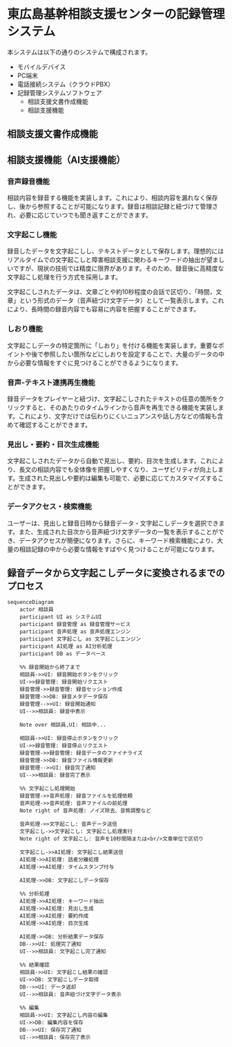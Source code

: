 # 東広島基幹相談支援センターの記録管理システム

本システムは以下の通りのシステムで構成されます。

- モバイルデバイス
- PC端末
- 電話接続システム（クラウドPBX）
- 記録管理システムソフトウェア
  - 相談支援文書作成機能
  - 相談支援機能

## 相談支援文書作成機能


## 相談支援機能（AI支援機能）

### 音声録音機能

相談内容を録音する機能を実装します。これにより、相談内容を漏れなく保存し、後から参照することが可能になります。録音は相談記録と紐づけて管理され、必要に応じていつでも聞き返すことができます。

### 文字起こし機能

録音したデータを文字起こしし、テキストデータとして保存します。理想的にはリアルタイムでの文字起こしと障害相談支援に関わるキーワードの抽出が望ましいですが、現状の技術では精度に限界があります。そのため、録音後に高精度な文字起こし処理を行う方式を採用します。

文字起こしされたデータは、文章ごとや約10秒程度の会話で区切り、「時間，文章」という形式のデータ（音声紐づけ文字データ）として一覧表示します。これにより、長時間の録音内容でも容易に内容を把握することができます。

### しおり機能

文字起こしデータの特定箇所に「しおり」を付ける機能を実装します。重要なポイントや後で参照したい箇所などにしおりを設定することで、大量のデータの中から必要な情報をすぐに見つけることができるようになります。

### 音声-テキスト連携再生機能

録音データをプレイヤーと紐づけ、文字起こしされたテキストの任意の箇所をクリックすると、そのあたりのタイムラインから音声を再生できる機能を実装します。これにより、文字だけでは伝わりにくいニュアンスや話し方などの情報も含めて確認することができます。

### 見出し・要約・目次生成機能

文字起こしされたデータから自動で見出し、要約、目次を生成します。これにより、長文の相談内容でも全体像を把握しやすくなり、ユーザビリティが向上します。生成された見出しや要約は編集も可能で、必要に応じてカスタマイズすることができます。

### データアクセス・検索機能

ユーザーは、見出しと録音日時から録音データ・文字起こしデータを選択できます。また、生成された目次から音声紐づけ文字データの一覧を表示することができ、データアクセスが簡便になります。さらに、キーワード検索機能により、大量の相談記録の中から必要な情報をすばやく見つけることが可能になります。

## 録音データから文字起こしデータに変換されるまでのプロセス

```mermaid
sequenceDiagram
    actor 相談員
    participant UI as システムUI
    participant 録音管理 as 録音管理サービス
    participant 音声処理 as 音声処理エンジン
    participant 文字起こし as 文字起こしエンジン
    participant AI処理 as AI分析処理
    participant DB as データベース

    %% 録音開始から終了まで
    相談員->>UI: 録音開始ボタンをクリック
    UI->>録音管理: 録音開始リクエスト
    録音管理->>録音管理: 録音セッション作成
    録音管理->>DB: 録音メタデータ保存
    録音管理-->>UI: 録音開始通知
    UI-->>相談員: 録音中表示
    
    Note over 相談員,UI: 相談中...
    
    相談員->>UI: 録音停止ボタンをクリック
    UI->>録音管理: 録音停止リクエスト
    録音管理->>録音管理: 録音データのファイナライズ
    録音管理->>DB: 録音ファイル情報更新
    録音管理-->>UI: 録音完了通知
    UI-->>相談員: 録音完了表示
    
    %% 文字起こし処理開始
    録音管理->>音声処理: 録音ファイルを処理依頼
    音声処理->>音声処理: 音声ファイルの前処理
    Note right of 音声処理: ノイズ除去、音質調整など
    
    音声処理->>文字起こし: 音声データ送信
    文字起こし->>文字起こし: 文字起こし処理実行
    Note right of 文字起こし: 音声を10秒間隔または<br/>文章単位で区切り

    文字起こし->>AI処理: 文字起こし結果送信
    AI処理->>AI処理: 話者分離処理
    AI処理->>AI処理: タイムスタンプ付与
    
    AI処理->>DB: 文字起こしデータ保存
    
    %% 分析処理
    AI処理->>AI処理: キーワード抽出
    AI処理->>AI処理: 見出し生成
    AI処理->>AI処理: 要約作成
    AI処理->>AI処理: 目次生成
    
    AI処理->>DB: 分析結果データ保存
    DB-->>UI: 処理完了通知
    UI-->>相談員: 文字起こし完了通知
    
    %% 結果確認
    相談員->>UI: 文字起こし結果の確認
    UI->>DB: 文字起こしデータ取得
    DB-->>UI: データ返却
    UI-->>相談員: 音声紐づけ文字データ表示
    
    %% 編集
    相談員->>UI: 文字起こし内容の編集
    UI->>DB: 編集内容を保存
    DB-->>UI: 保存完了通知
    UI-->>相談員: 保存完了表示
```
